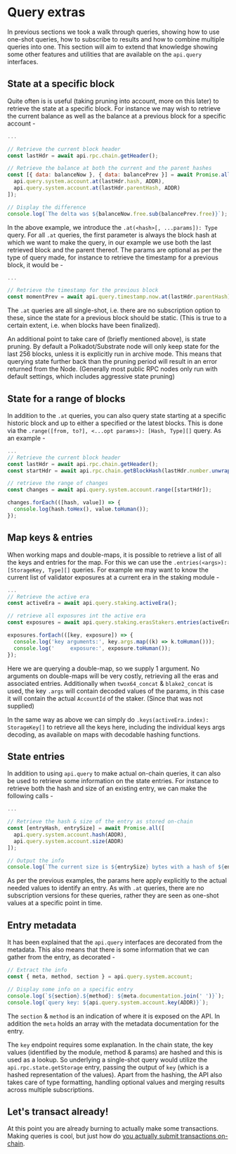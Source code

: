 # Query extras

In previous sections we took a walk through queries, showing how to use one-shot queries, how to subscribe to results and how to combine multiple queries into one. This section will aim to extend that knowledge showing some other features and utilities that are available on the `api.query` interfaces.

## State at a specific block

Quite often is is useful (taking pruning into account, more on this later) to retrieve the state at a specific block. For instance we may wish to retrieve the current balance as well as the balance at a previous block for a specific account -

```js
...

// Retrieve the current block header
const lastHdr = await api.rpc.chain.getHeader();

// Retrieve the balance at both the current and the parent hashes
const [{ data: balanceNow }, { data: balancePrev }] = await Promise.all([
  api.query.system.account.at(lastHdr.hash, ADDR),
  api.query.system.account.at(lastHdr.parentHash, ADDR)
]);

// Display the difference
console.log(`The delta was ${balanceNow.free.sub(balancePrev.free)}`);
```

In the above example, we introduce the `.at(<hash>[, ...params]): Type` query. For all `.at` queries, the first parameter is always the block hash at which we want to make the query, in our example we use both the last retrieved block and the parent thereof. The params are optional as per the type of query made, for instance to retrieve the timestamp for a previous block, it would be -

```js
...

// Retrieve the timestamp for the previous block
const momentPrev = await api.query.timestamp.now.at(lastHdr.parentHash);
```

The `.at` queries are all single-shot, i.e. there are no subscription option to these, since the state for a previous block should be static. (This is true to a certain extent, i.e. when blocks have been finalized).

An additional point to take care of (briefly mentioned above), is state pruning. By default a Polkadot/Substrate node will only keep state for the last 256 blocks, unless it is explicitly run in archive mode. This means that querying state further back than the pruning period will result in an error returned from the Node. (Generally most public RPC nodes only run with default settings, which includes aggressive state pruning)

## State for a range of blocks

In addition to the `.at` queries, you can also query state starting at a specific historic block and up to either a specified or the latest blocks. This is done via the `.range([from, to?], <...opt params>): [Hash, Type][]` query. As an example -

```js
...
// Retrieve the current block header
const lastHdr = await api.rpc.chain.getHeader();
const startHdr = await api.rpc.chain.getBlockHash(lastHdr.number.unwrap().subn(500));

// retrieve the range of changes
const changes = await api.query.system.account.range([startHdr]);

changes.forEach(([hash, value]) => {
  console.log(hash.toHex(), value.toHuman());
});
```

## Map keys & entries

When working maps and double-maps, it is possible to retrieve a list of all the keys and entries for the map. For this we can use the `.entries(<args>): [StorageKey, Type][]` queries. For example we may want to know the current list of validator exposures at a current era in the staking module -

```js
...
// Retrieve the active era
const activeEra = await api.query.staking.activeEra();

// retrieve all exposures int the active era
const exposures = await api.query.staking.erasStakers.entries(activeEra.index);

exposures.forEach(([key, exposure]) => {
  console.log('key arguments:', key.args.map((k) => k.toHuman()));
  console.log('     exposure:', exposure.toHuman());
});
```

Here we are querying a double-map, so we supply 1 argument. No arguments on double-maps will be very costly, retrieving all the eras and associated entries. Additionally when `twox64_concat` & `blake2_concat` is used, the key `.args` will contain decoded values of the params, in this case it will contain the actual `AccountId` of the staker. (Since that was not supplied)

In the same way as above we can simply do `.keys(activeEra.index): StorageKey[]` to retrieve all the keys here, including the individual keys args decoding, as available on maps with decodable hashing functions.

## State entries

In addition to using `api.query` to make actual on-chain queries, it can also be used to retrieve some information on the state entries. For instance to retrieve both the hash and size of an existing entry, we can make the following calls -

```js
...

// Retrieve the hash & size of the entry as stored on-chain
const [entryHash, entrySize] = await Promise.all([
  api.query.system.account.hash(ADDR),
  api.query.system.account.size(ADDR)
]);

// Output the info
console.log(`The current size is ${entrySize} bytes with a hash of ${entryHash}`);
```

As per the previous examples, the params here apply explicitly to the actual needed values to identify an entry. As with `.at` queries, there are no subscription versions for these queries, rather they are seen as one-shot values at a specific point in time.

## Entry metadata

It has been explained that the `api.query` interfaces are decorated from the metadata. This also means that there is some information that we can gather from the entry, as decorated -

```js
// Extract the info
const { meta, method, section } = api.query.system.account;

// Display some info on a specific entry
console.log(`${section}.${method}: ${meta.documentation.join(' ')}`);
console.log(`query key: ${api.query.system.account.key(ADDR)}`);
```

The `section` & `method` is an indication of where it is exposed on the API. In addition the `meta` holds an array with the metadata documentation for the entry.

The `key` endpoint requires some explanation. In the chain state, the key values (identified by the module, method & params) are hashed and this is used as a lookup. So underlying a single-shot query would utilize the `api.rpc.state.getStorage` entry, passing the output of `key` (which is a hashed representation of the values). Apart from the hashing, the API also takes care of type formatting, handling optional values and merging results across multiple subscriptions.

## Let's transact already!

At this point you are already burning to actually make some transactions. Making queries is cool, but just how do [you actually submit transactions on-chain](api.tx.md).

